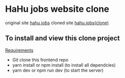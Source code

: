 # HaHu jobs website clone
original site
[hahu.jobs](https://hahu.jobs/)
cloned site
[hahu.jobs(clone)](https://hahujobsclonebyeyuel.netlify.app/)
## To install and view this clone project
<u>Requirements</u>
- Git clone this frontend repo
- yarn install or npm install (to install all dependcies)
- yarn dev or npm run dev (to start the server)